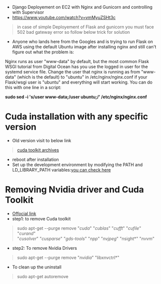- Django Deployement on EC2 with Nginx and Gunicorn and controlling with Supervisor
- https://www.youtube.com/watch?v=vmMyuZSHt3c
> in case of simple Deployement of Flask and gunicorn you must face 502 bad gateway error so follow below trick for solution

 - Anyone who lands here from the Googles and is trying to run Flask on AWS using the default Ubuntu image after installing nginx and still can't figure out what the problem is:

Nginx runs as user "www-data" by default, but the most common Flask WSGI tutorial from Digital Ocean has you use the logged in user for the systemd service file. Change the user that nginx is running as from "www-data" (which is the default) to "ubuntu" in /etc/nginx/nginx.conf if your Flask/wsgi user is "ubuntu" and everything will start working. You can do this with one line in a script:

**sudo sed -i 's/user www-data;/user ubuntu;/' /etc/nginx/nginx.conf**

# Cuda installation with any specific version 

  - Old version visit to below link
 >  [cuda toolkit archives](https://developer.nvidia.com/cuda-toolkit-archive)
 - reboot after installation
 - Set up the development environment by modifying the PATH and LD_LIBRARY_PATH variables:[you can check here ](https://docs.nvidia.com/cuda/cuda-quick-start-guide/index.html#linux)
 
 # Removing Nvidia driver and Cuda Toolkit
 - [Offocial link ](https://docs.nvidia.com/cuda/cuda-installation-guide-linux/index.html#removing-cuda-toolkit-and-driver)
 - step1: to remove Cuda toolkit  
  > sudo apt-get --purge remove "*cuda*" "*cublas*" "*cufft*" "*cufile*" "*curand*" \
 "*cusolver*" "*cusparse*" "*gds-tools*" "*npp*" "*nvjpeg*" "nsight*" "*nvvm*"
 - step2: To remove Nvidia Drivers 
  > sudo apt-get --purge remove "*nvidia*" "libxnvctrl*"
 - To clean up the uninstall  
  > sudo apt-get autoremove

